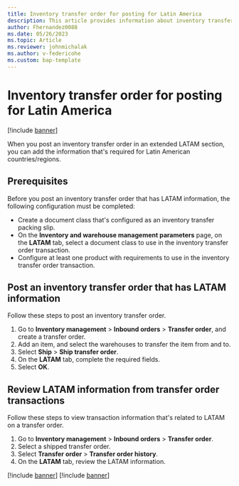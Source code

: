 ```yaml
---
title: Inventory transfer order for posting for Latin America
description: This article provides information about inventory transfer order posting for Latin America.
author: Fhernandez0088
ms.date: 05/26/2023
ms.topic: Article
ms.reviewer: johnmichalak
ms.author: v-federicohe 
ms.custom: bap-template
---
```

# Inventory transfer order for posting for Latin America

[!include [banner](../../includes/banner.md)]

When you post an inventory transfer order in an extended LATAM section, you can add the information that's required for Latin American countries/regions.

## Prerequisites

Before you post an inventory transfer order that has LATAM information, the following configuration must be completed:

- Create a document class that's configured as an inventory transfer packing slip.
- On the **Inventory and warehouse management parameters** page, on the **LATAM** tab, select a document class to use in the inventory transfer order transaction.
- Configure at least one product with requirements to use in the inventory transfer order transaction.

## Post an inventory transfer order that has LATAM information

Follow these steps to post an inventory transfer order.

1. Go to **Inventory management** \> **Inbound orders** \> **Transfer order**, and create a transfer order.
2. Add an item, and select the warehouses to transfer the item from and to.
3. Select **Ship** \> **Ship transfer order**.
4. On the **LATAM** tab, complete the required fields.
5. Select **OK**.

## Review LATAM information from transfer order transactions

Follow these steps to view transaction information that's related to LATAM on a transfer order.

1. Go to **Inventory management** \> **Inbound orders** \> **Transfer order**.
2. Select a shipped transfer order.
3. Select **Transfer order** \> **Transfer order history**.
4. On the **LATAM** tab, review the LATAM information.

[!include [banner](../../includes/banner.md)]
[!include [banner](../../includes/banner.md)]
